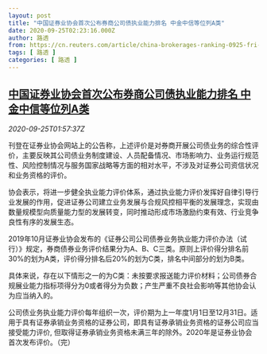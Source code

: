 ```yaml
---
layout: post
title: "中国证券业协会首次公布券商公司债执业能力排名 中金中信等位列A类"
date: 2020-09-25T02:23:16.000Z
author: 路透
from: https://cn.reuters.com/article/china-brokerages-ranking-0925-fri-idCNKCS26G057
tags: [ 路透 ]
categories: [ 路透 ]
---
```

<!--1601000596000-->
[中国证券业协会首次公布券商公司债执业能力排名 中金中信等位列A类](https://cn.reuters.com/article/china-brokerages-ranking-0925-fri-idCNKCS26G057)
------

<div>
<div><i>2020-09-25T01:57:37Z</i></div><p>刊登在证券业协会网站上的公告称，上述评价是对券商开展公司债业务的综合性评价，主要反映其公司债业务制度建设、人员配备情况、市场影响力、业务运行规范性、风险控制情况与服务国家战略等方面的相对水平，不涉及对证券公司资信状况和业务资格的评价。</p><p>协会表示，将进一步健全执业能力评价体系，通过执业能力评价发挥好自律引导行业发展的作用，促进证券公司建立业务发展与合规风控相平衡的发展理念，实现由数量规模型向质量能力型的发展转变，同时推动形成市场激励约束有效、行业竞争良性有序的发展生态。</p><p>2019年10月证券业协会发布的《证券公司公司债券业务执业能力评价办法（试行）》规定，券商债券业务评价结果分为A、B、C三类。原则上评价得分排名前30%的划为A类，评价得分排名后20%的划为C类，排名中间部分的划为B类。</p><p>具体来说，存在以下情形之一的为C类：未按要求报送能力评价材料；公司债券合规展业能力指标项得分为0或者得分为负数；产生严重不良社会影响等其他协会认为应当纳入的。</p><p>公司债业务执业能力评价每年组织一次，评价期为上一年度1月1日至12月31日。适用于具有证券承销业务资格的证券公司，即具有证券承销业务资格的证券公司应当接受能力评价, 但取得证券承销业务资格未满三年的除外。2020年是证券业协会首次发布评价。（完）</p>
</div>
